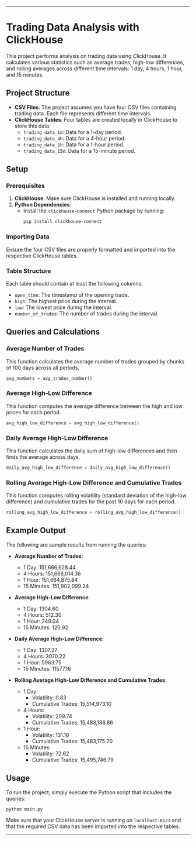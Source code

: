 
---

# Trading Data Analysis with ClickHouse

This project performs analysis on trading data using ClickHouse. It calculates various statistics such as average trades, high-low differences, and rolling averages across different time intervals: 1 day, 4 hours, 1 hour, and 15 minutes.

## Project Structure

- **CSV Files**: The project assumes you have four CSV files containing trading data. Each file represents different time intervals.
- **ClickHouse Tables**: Four tables are created locally in ClickHouse to store this data:
  - `trading_data_1d`: Data for a 1-day period.
  - `trading_data_4h`: Data for a 4-hour period.
  - `trading_data_1h`: Data for a 1-hour period.
  - `trading_data_15m`: Data for a 15-minute period.

## Setup

### Prerequisites

1. **ClickHouse**: Make sure ClickHouse is installed and running locally.
2. **Python Dependencies**:
   - Install the `clickhouse-connect` Python package by running:
     ```bash
     pip install clickhouse-connect
     ```

### Importing Data

Ensure the four CSV files are properly formatted and imported into the respective ClickHouse tables.

### Table Structure

Each table should contain at least the following columns:
- `open_time`: The timestamp of the opening trade.
- `high`: The highest price during the interval.
- `low`: The lowest price during the interval.
- `number_of_trades`: The number of trades during the interval.

## Queries and Calculations

### Average Number of Trades

This function calculates the average number of trades grouped by chunks of 100 days across all periods.

```python
avg_numbers = avg_trades_number()
```

### Average High-Low Difference

This function computes the average difference between the high and low prices for each period.

```python
avg_high_low_difference = avg_high_low_difference()
```

### Daily Average High-Low Difference

This function calculates the daily sum of high-low differences and then finds the average across days.

```python
daily_avg_high_low_difference = daily_avg_high_low_difference()
```

### Rolling Average High-Low Difference and Cumulative Trades

This function computes rolling volatility (standard deviation of the high-low difference) and cumulative trades for the past 10 days for each period.

```python
rolling_avg_high_low_difference = rolling_avg_high_low_difference()
```

## Example Output

The following are sample results from running the queries:

- **Average Number of Trades**:
  - 1 Day: 151,666,628.44
  - 4 Hours: 151,666,014.36
  - 1 Hour: 151,664,875.84
  - 15 Minutes: 151,902,099.24

- **Average High-Low Difference**:
  - 1 Day: 1304.60
  - 4 Hours: 512.30
  - 1 Hour: 249.04
  - 15 Minutes: 120.92

- **Daily Average High-Low Difference**:
  - 1 Day: 1307.27
  - 4 Hours: 3070.22
  - 1 Hour: 5963.75
  - 15 Minutes: 11577.16

- **Rolling Average High-Low Difference and Cumulative Trades**:
  - 1 Day: 
    - Volatility: 0.83
    - Cumulative Trades: 15,514,973.10
  - 4 Hours:
    - Volatility: 209.74
    - Cumulative Trades: 15,483,186.86
  - 1 Hour:
    - Volatility: 131.16
    - Cumulative Trades: 15,483,175.20
  - 15 Minutes:
    - Volatility: 72.62
    - Cumulative Trades: 15,495,746.79

## Usage

To run the project, simply execute the Python script that includes the queries:

```bash
python main.py
```

Make sure that your ClickHouse server is running on `localhost:8123` and that the required CSV data has been imported into the respective tables.

---